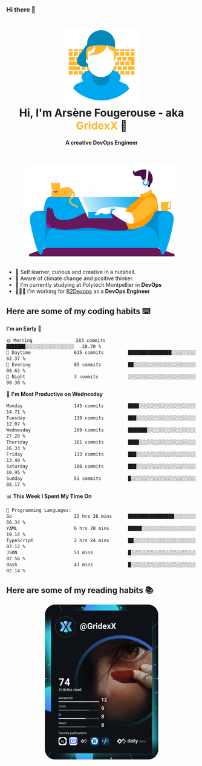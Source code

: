 ### Hi there 👋

<!--
**GridexX/gridexx** is a ✨ _special_ ✨ repository because its `README.md` (this file) appears on your GitHub profile.

Here are some ideas to get you started:

- 🔭 I’m currently working on ...
- 🌱 I’m currently learning ...
- 👯 I’m looking to collaborate on ...
- 🤔 I’m looking for help with ...
- 💬 Ask me about ...
- 📫 How to reach me: ...
- 😄 Pronouns: ...
- ⚡ Fun fact: ...
-->


<!-- Header -->
<h1 align="center">
  <img src="./images/user_profile.png" width="200">
  <br>
  Hi, I'm Arsène Fougerouse - aka <span style="color:#ffb72e">GridexX</span> 👋
</h1>


<p align="center">
  <b>A creative DevOps Engineer </b>
</p>
<br/>
<p align="center">
  <img src="./images/man_couch.png" width="400">
</p>

- 🎨 Self learner, curious and creative in a nutshell. 
- 🌱 Aware of climate change and positive thinker.
- 📕 I'm currently studying at Polytech Montpellier in **DevOps**
- 👨🏻‍💻 I'm working for [R2Devops](https://r2devops.io) as a **DevOps Engineer**


## Here are some of my coding habits ⌨️

<!-- Add a section about tech and Ops stack
  Like this one : https://github.com/Xanthus58#-tech-stack
-->
<!--START_SECTION:waka-->
**I'm an Early 🐤** 

```text
🌞 Morning                283 commits         ███████░░░░░░░░░░░░░░░░░░   28.70 % 
🌆 Daytime                615 commits         ████████████████░░░░░░░░░   62.37 % 
🌃 Evening                85 commits          ██░░░░░░░░░░░░░░░░░░░░░░░   08.62 % 
🌙 Night                  3 commits           ░░░░░░░░░░░░░░░░░░░░░░░░░   00.30 % 
```
📅 **I'm Most Productive on Wednesday** 

```text
Monday                   145 commits         ████░░░░░░░░░░░░░░░░░░░░░   14.71 % 
Tuesday                  119 commits         ███░░░░░░░░░░░░░░░░░░░░░░   12.07 % 
Wednesday                269 commits         ███████░░░░░░░░░░░░░░░░░░   27.28 % 
Thursday                 161 commits         ████░░░░░░░░░░░░░░░░░░░░░   16.33 % 
Friday                   133 commits         ███░░░░░░░░░░░░░░░░░░░░░░   13.49 % 
Saturday                 108 commits         ███░░░░░░░░░░░░░░░░░░░░░░   10.95 % 
Sunday                   51 commits          █░░░░░░░░░░░░░░░░░░░░░░░░   05.17 % 
```


📊 **This Week I Spent My Time On** 

```text
💬 Programming Languages: 
Go                       22 hrs 26 mins      █████████████████░░░░░░░░   66.34 % 
YAML                     6 hrs 28 mins       █████░░░░░░░░░░░░░░░░░░░░   19.14 % 
TypeScript               2 hrs 24 mins       ██░░░░░░░░░░░░░░░░░░░░░░░   07.12 % 
JSON                     51 mins             █░░░░░░░░░░░░░░░░░░░░░░░░   02.56 % 
Bash                     43 mins             █░░░░░░░░░░░░░░░░░░░░░░░░   02.14 % 
```


<!--END_SECTION:waka-->

## Here are some of my reading habits 📚
<div  align="center">
  <img src="./images/devcard.svg" width="300">
</div>
